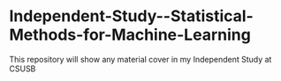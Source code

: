 # Independent-Study--Statistical-Methods-for-Machine-Learning
This repository will show any material cover in my Independent Study at CSUSB 
